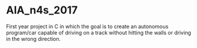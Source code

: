 # AIA_n4s_2017
First year project in C in which the goal is to create an autonomous program/car capable of driving on a track without hitting the walls or driving in the wrong direction.
